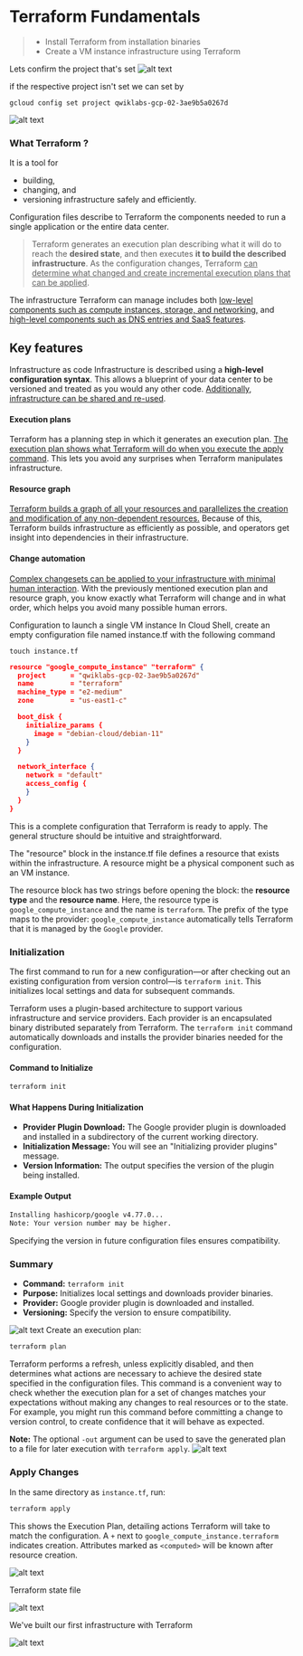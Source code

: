 # Terraform Fundamentals

> - Install Terraform from installation binaries
> - Create a VM instance infrastructure using Terraform

Lets confirm the project that's set
![alt text](image.png)

if the respective project isn't set we can set by
```shell
gcloud config set project qwiklabs-gcp-02-3ae9b5a0267d
```
![alt text](image-1.png)

### What Terraform ?

It is a tool for 
- building, 
- changing, and 
- versioning infrastructure safely and efficiently. 

Configuration files describe to Terraform the components needed to run a single application or the entire data center. 
> Terraform generates an execution plan describing what it will do to reach the **desired state**, and then executes **it to build the described infrastructure**. As the configuration changes, Terraform <ins>can determine what changed and create incremental execution plans that can be applied</ins>.

The infrastructure Terraform can manage includes both <ins>low-level components such as compute instances, storage, and networking,</ins> and <ins>high-level components such as DNS entries and SaaS features</ins>.

## Key features
Infrastructure as code
Infrastructure is described using a **high-level configuration syntax**. This allows a blueprint of your data center to be versioned and treated as you would any other code. <ins>Additionally, infrastructure can be shared and re-used</ins>.

#### Execution plans
Terraform has a planning step in which it generates an execution plan. <ins>The execution plan shows what Terraform will do when you execute the apply command</ins>. This lets you avoid any surprises when Terraform manipulates infrastructure.

#### Resource graph
<ins>Terraform builds a graph of all your resources and parallelizes the creation and modification of any non-dependent resources.</ins> Because of this, Terraform builds infrastructure as efficiently as possible, and operators get insight into dependencies in their infrastructure.

#### Change automation
<ins>Complex changesets can be applied to your infrastructure with minimal human interaction</ins>. With the previously mentioned execution plan and resource graph, you know exactly what Terraform will change and in what order, which helps you avoid many possible human errors.

Configuration to launch a single VM instance
In Cloud Shell, create an empty configuration file named instance.tf with the following command
```shell
touch instance.tf
```

```json
resource "google_compute_instance" "terraform" {
  project      = "qwiklabs-gcp-02-3ae9b5a0267d"
  name         = "terraform"
  machine_type = "e2-medium"
  zone         = "us-east1-c"

  boot_disk {
    initialize_params {
      image = "debian-cloud/debian-11"
    }
  }

  network_interface {
    network = "default"
    access_config {
    }
  }
}
```
This is a complete configuration that Terraform is ready to apply. The general structure should be intuitive and straightforward.

The "resource" block in the instance.tf file defines a resource that exists within the infrastructure. A resource might be a physical component such as an VM instance.

The resource block has two strings before opening the block: the **resource type** and the **resource name**. Here, the resource type is `google_compute_instance` and the name is `terraform`. The prefix of the type maps to the provider: `google_compute_instance` automatically tells Terraform that it is managed by the `Google` provider.

### Initialization

The first command to run for a new configuration—or after checking out an existing configuration from version control—is `terraform init`. This initializes local settings and data for subsequent commands.

Terraform uses a plugin-based architecture to support various infrastructure and service providers. Each provider is an encapsulated binary distributed separately from Terraform. The `terraform init` command automatically downloads and installs the provider binaries needed for the configuration.

#### Command to Initialize

```sh
terraform init
```

#### What Happens During Initialization

- **Provider Plugin Download:** The Google provider plugin is downloaded and installed in a subdirectory of the current working directory.
- **Initialization Message:** You will see an "Initializing provider plugins" message.
- **Version Information:** The output specifies the version of the plugin being installed.

#### Example Output

```sh
Installing hashicorp/google v4.77.0...
Note: Your version number may be higher.
```

Specifying the version in future configuration files ensures compatibility.

### Summary

- **Command:** `terraform init`
- **Purpose:** Initializes local settings and downloads provider binaries.
- **Provider:** Google provider plugin is downloaded and installed.
- **Versioning:** Specify the version to ensure compatibility.

![alt text](image-2.png)
Create an execution plan:
```sh
terraform plan
```

Terraform performs a refresh, unless explicitly disabled, and then determines what actions are necessary to achieve the desired state specified in the configuration files. This command is a convenient way to check whether the execution plan for a set of changes matches your expectations without making any changes to real resources or to the state. For example, you might run this command before committing a change to version control, to create confidence that it will behave as expected.

**Note:** The optional `-out` argument can be used to save the generated plan to a file for later execution with `terraform apply`.
![alt text](image-3.png)

### Apply Changes

In the same directory as `instance.tf`, run:
```sh
terraform apply
```

This shows the Execution Plan, detailing actions Terraform will take to match the configuration. A `+` next to `google_compute_instance.terraform` indicates creation. Attributes marked as `<computed>` will be known after resource creation.


![alt text](image-4.png)

Terraform state file

![alt text](image-5.png)

We've built our first infrastructure with Terraform

![alt text](image-6.png)